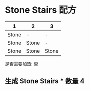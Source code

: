 # Stone Stairs 配方

|1|2|3|
|----|-----|-----|
|Stone|-|-|
|Stone|Stone|-|
|Stone|Stone|Stone|

是否需要加热: 否

生成 Stone Stairs \* 数量 4
---

